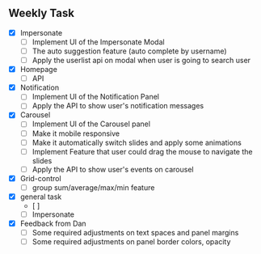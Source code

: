 
## Weekly Task

- [x] Impersonate
    - [ ] Implement UI of the Impersonate Modal
    - [ ] The auto suggestion feature (auto complete by username)
    - [ ] Apply the userlist api on modal when user is going to search user
- [x] Homepage
    - [ ] API
- [x] Notification
    - [ ] Implement UI of the Notification Panel
    - [ ] Apply the API to show user's notification messages
- [x] Carousel
    - [ ] Implement UI of the Carousel panel
    - [ ] Make it mobile responsive
    - [ ] Make it automatically switch slides and apply some animations
    - [ ] Implement Feature that user could drag the mouse to navigate the slides
    - [ ] Apply the API to show user's events on carousel
- [x] Grid-control
    - [ ] group sum/average/max/min feature  
- [x] general task
    - [ ]  
    - [ ] Impersonate 
- [x] Feedback from Dan
    - [ ] Some required adjustments on text spaces and panel margins
    - [ ] Some required adjustments on panel border colors, opacity
